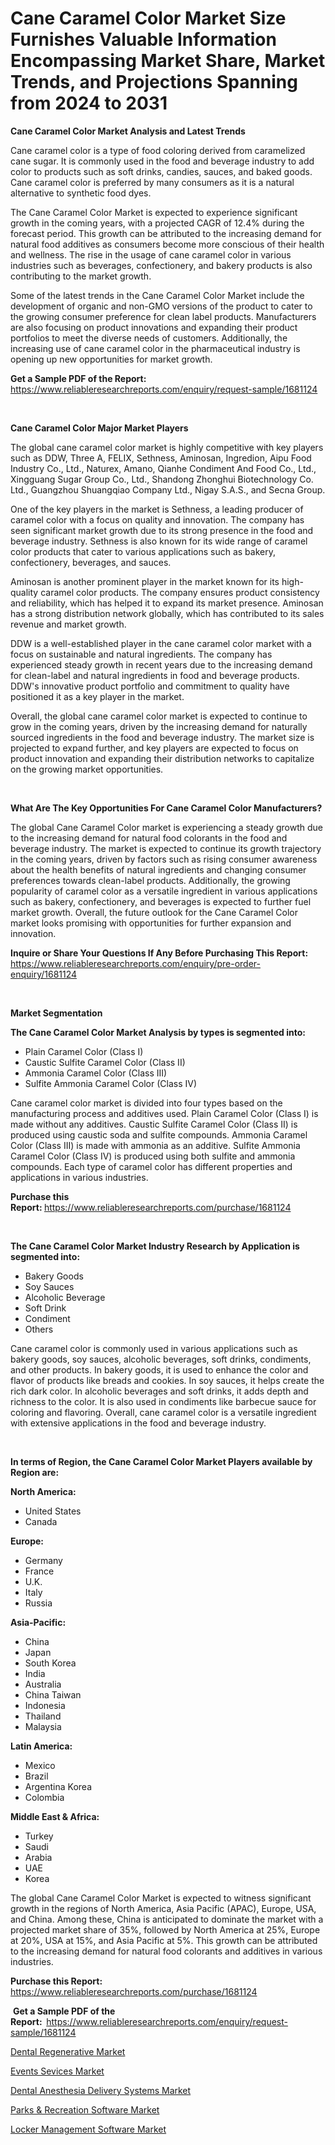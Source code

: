 <p><h1>Cane Caramel Color Market Size Furnishes Valuable Information Encompassing Market Share, Market Trends, and Projections Spanning from 2024 to 2031</h1></p><p><strong>Cane Caramel Color Market Analysis and Latest Trends</strong></p>
<p><p>Cane caramel color is a type of food coloring derived from caramelized cane sugar. It is commonly used in the food and beverage industry to add color to products such as soft drinks, candies, sauces, and baked goods. Cane caramel color is preferred by many consumers as it is a natural alternative to synthetic food dyes.</p><p>The Cane Caramel Color Market is expected to experience significant growth in the coming years, with a projected CAGR of 12.4% during the forecast period. This growth can be attributed to the increasing demand for natural food additives as consumers become more conscious of their health and wellness. The rise in the usage of cane caramel color in various industries such as beverages, confectionery, and bakery products is also contributing to the market growth.</p><p>Some of the latest trends in the Cane Caramel Color Market include the development of organic and non-GMO versions of the product to cater to the growing consumer preference for clean label products. Manufacturers are also focusing on product innovations and expanding their product portfolios to meet the diverse needs of customers. Additionally, the increasing use of cane caramel color in the pharmaceutical industry is opening up new opportunities for market growth.</p></p>
<p><strong>Get a Sample PDF of the Report:&nbsp;</strong> <a href="https://www.reliableresearchreports.com/enquiry/request-sample/1681124">https://www.reliableresearchreports.com/enquiry/request-sample/1681124</a></p>
<p>&nbsp;</p>
<p><strong>Cane Caramel Color Major Market Players</strong></p>
<p><p>The global cane caramel color market is highly competitive with key players such as DDW, Three A, FELIX, Sethness, Aminosan, Ingredion, Aipu Food Industry Co., Ltd., Naturex, Amano, Qianhe Condiment And Food Co., Ltd., Xingguang Sugar Group Co., Ltd., Shandong Zhonghui Biotechnology Co. Ltd., Guangzhou Shuangqiao Company Ltd., Nigay S.A.S., and Secna Group.</p><p>One of the key players in the market is Sethness, a leading producer of caramel color with a focus on quality and innovation. The company has seen significant market growth due to its strong presence in the food and beverage industry. Sethness is also known for its wide range of caramel color products that cater to various applications such as bakery, confectionery, beverages, and sauces.</p><p>Aminosan is another prominent player in the market known for its high-quality caramel color products. The company ensures product consistency and reliability, which has helped it to expand its market presence. Aminosan has a strong distribution network globally, which has contributed to its sales revenue and market growth.</p><p>DDW is a well-established player in the cane caramel color market with a focus on sustainable and natural ingredients. The company has experienced steady growth in recent years due to the increasing demand for clean-label and natural ingredients in food and beverage products. DDW's innovative product portfolio and commitment to quality have positioned it as a key player in the market.</p><p>Overall, the global cane caramel color market is expected to continue to grow in the coming years, driven by the increasing demand for naturally sourced ingredients in the food and beverage industry. The market size is projected to expand further, and key players are expected to focus on product innovation and expanding their distribution networks to capitalize on the growing market opportunities.</p></p>
<p>&nbsp;</p>
<p><strong>What Are The Key Opportunities For Cane Caramel Color Manufacturers?</strong></p>
<p><p>The global Cane Caramel Color market is experiencing a steady growth due to the increasing demand for natural food colorants in the food and beverage industry. The market is expected to continue its growth trajectory in the coming years, driven by factors such as rising consumer awareness about the health benefits of natural ingredients and changing consumer preferences towards clean-label products. Additionally, the growing popularity of caramel color as a versatile ingredient in various applications such as bakery, confectionery, and beverages is expected to further fuel market growth. Overall, the future outlook for the Cane Caramel Color market looks promising with opportunities for further expansion and innovation.</p></p>
<p><strong>Inquire or Share Your Questions If Any Before Purchasing This Report:</strong> <a href="https://www.reliableresearchreports.com/enquiry/pre-order-enquiry/1681124">https://www.reliableresearchreports.com/enquiry/pre-order-enquiry/1681124</a></p>
<p>&nbsp;</p>
<p><strong>Market Segmentation</strong></p>
<p><strong>The Cane Caramel Color Market Analysis by types is segmented into:</strong></p>
<p><ul><li>Plain Caramel Color (Class I)</li><li>Caustic Sulfite Caramel Color (Class II)</li><li>Ammonia Caramel Color (Class III)</li><li>Sulfite Ammonia Caramel Color (Class IV)</li></ul></p>
<p><p>Cane caramel color market is divided into four types based on the manufacturing process and additives used. Plain Caramel Color (Class I) is made without any additives. Caustic Sulfite Caramel Color (Class II) is produced using caustic soda and sulfite compounds. Ammonia Caramel Color (Class III) is made with ammonia as an additive. Sulfite Ammonia Caramel Color (Class IV) is produced using both sulfite and ammonia compounds. Each type of caramel color has different properties and applications in various industries.</p></p>
<p><strong>Purchase this Report:&nbsp;</strong><a href="https://www.reliableresearchreports.com/purchase/1681124">https://www.reliableresearchreports.com/purchase/1681124</a></p>
<p>&nbsp;</p>
<p><strong>The Cane Caramel Color Market Industry Research by Application is segmented into:</strong></p>
<p><ul><li>Bakery Goods</li><li>Soy Sauces</li><li>Alcoholic Beverage</li><li>Soft Drink</li><li>Condiment</li><li>Others</li></ul></p>
<p><p>Cane caramel color is commonly used in various applications such as bakery goods, soy sauces, alcoholic beverages, soft drinks, condiments, and other products. In bakery goods, it is used to enhance the color and flavor of products like breads and cookies. In soy sauces, it helps create the rich dark color. In alcoholic beverages and soft drinks, it adds depth and richness to the color. It is also used in condiments like barbecue sauce for coloring and flavoring. Overall, cane caramel color is a versatile ingredient with extensive applications in the food and beverage industry.</p></p>
<p>&nbsp;</p>
<p><strong>In terms of Region, the Cane Caramel Color Market Players available by Region are:</strong></p>
<p>
    <p> <strong> North America: </strong>
        <ul>
            <li>United States</li>
            <li>Canada</li>
        </ul>
        </p> 
    <p> <strong> Europe: </strong>
        <ul>
            <li>Germany</li>
            <li>France</li>
            <li>U.K.</li>
            <li>Italy</li>
            <li>Russia</li>
        </ul>
        </p> 
    <p> <strong> Asia-Pacific: </strong>
        <ul>
            <li>China</li>
            <li>Japan</li>
            <li>South Korea</li>
            <li>India</li>
            <li>Australia</li>
            <li>China Taiwan</li>
            <li>Indonesia</li>
            <li>Thailand</li>
            <li>Malaysia</li>
        </ul>
        </p> 
    <p> <strong> Latin America: </strong>
        <ul>
            <li>Mexico</li>
            <li>Brazil</li>
            <li>Argentina Korea</li>
            <li>Colombia</li>
        </ul>
        </p> 
    <p> <strong> Middle East & Africa: </strong>
        <ul>
            <li>Turkey</li>
            <li>Saudi</li>
            <li>Arabia</li>
            <li>UAE</li>
            <li>Korea</li>
        </ul>
    </p>
    </p>
<p><p>The global Cane Caramel Color Market is expected to witness significant growth in the regions of North America, Asia Pacific (APAC), Europe, USA, and China. Among these, China is anticipated to dominate the market with a projected market share of 35%, followed by North America at 25%, Europe at 20%, USA at 15%, and Asia Pacific at 5%. This growth can be attributed to the increasing demand for natural food colorants and additives in various industries.</p></p>
<p><strong>Purchase this Report: </strong><a href="https://www.reliableresearchreports.com/purchase/1681124">https://www.reliableresearchreports.com/purchase/1681124</a></p>
<p>&nbsp;<strong>Get a Sample PDF of the Report:&nbsp;&nbsp;</strong><a href="https://www.reliableresearchreports.com/enquiry/request-sample/1681124">https://www.reliableresearchreports.com/enquiry/request-sample/1681124</a></p>
<p><strong></strong></p>
<p><p><a href="https://medium.com/@boristurner9889/dental-regenerative-market-size-market-outlook-and-market-forecast-2024-to-2031-b006987b4da5">Dental Regenerative Market</a></p><p><a href="https://medium.com/@boristurner9889/events-sevices-market-analysis-and-sze-forecasted-for-period-from-2024-to-2031-e8a3dea084b1">Events Sevices Market</a></p><p><a href="https://medium.com/@boristurner9889/dental-anesthesia-delivery-systems-market-research-report-its-history-and-forecast-2024-to-2031-b4e4f301bc16">Dental Anesthesia Delivery Systems Market</a></p><p><a href="https://github.com/guneycigdem35/Market-Research-Report-List-2/blob/main/parks-recreation-software-market.md">Parks & Recreation Software Market</a></p><p><a href="https://github.com/bentleemidoriestelle7o/Market-Research-Report-List-1/blob/main/locker-management-software-market.md">Locker Management Software Market</a></p></p>